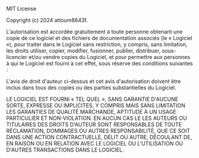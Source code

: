 MIT License

Copyright (c) 2024 attoum8643f.

L'autorisation est accordée gratuitement à toute personne obtenant une copie
de ce logiciel et des fichiers de documentation associés (le « Logiciel »), pour traiter
dans le Logiciel sans restriction, y compris, sans limitation, les droits
utiliser, copier, modifier, fusionner, publier, distribuer, sous-licencier et/ou vendre
copies du Logiciel, et pour permettre aux personnes à qui le Logiciel est
fourni à cet effet, sous réserve des conditions suivantes :

L'avis de droit d'auteur ci-dessus et cet avis d'autorisation doivent être inclus dans tous
des copies ou des parties substantielles du Logiciel.

LE LOGICIEL EST FOURNI « TEL QUEL », SANS GARANTIE D'AUCUNE SORTE, EXPRESSE OU
IMPLICITES, Y COMPRIS MAIS SANS LIMITATION LES GARANTIES DE QUALITÉ MARCHANDE,
APTITUDE À UN USAGE PARTICULIER ET NON-VIOLATION. EN AUCUN CAS LE
LES AUTEURS OU TITULAIRES DES DROITS D'AUTEUR SONT RESPONSABLES DE TOUTE RÉCLAMATION, DOMMAGES OU AUTRES
RESPONSABILITÉ, QUE CE SOIT DANS UNE ACTION CONTRACTUELLE, DÉLIT OU AUTRE, DÉCOULANT DE,
EN RAISON OU EN RELATION AVEC LE LOGICIEL OU L'UTILISATION OU D'AUTRES TRANSACTIONS DANS LE
LOGICIEL.
